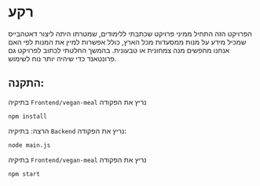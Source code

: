 # רקע

הפרויקט הזה התחיל ממיני פרויקט שכתבתי ללימודים, שמטרתו היתה ליצור דאטהבייס שמכיל מידע על מנות ממסעדות מכל הארץ, כולל אפשרות למיין את המנות לפי האם אנחנו מחפשים מנה צמחונית או טבעונית.
בהמשך החלטתי לכתוב לפרויקט גם פרונטאנד כדי שיהיה יותר נוח לשימוש.

## התקנה:

בתיקיה `Frontend/vegan-meal` נריץ את הפקודה

```
npm install
```

הרצה:
בתיקיה `Backend` נריץ את הפקודה:

```
node main.js
```

בתיקיה `Frontend/vegan-meal` נריץ את הפקודה

```
npm start
```

